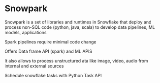 # Snowpark

Snowpark is a set of libraries and runtimes in Snowflake that deploy and process non-SQL code (python, java, scala) to develop data pipelines, ML models, applications

Spark pipelines require minimal code change

Offers Data frame API (spark) and ML APIS

It also allows to process unstructured ata like image, video, audio from internal and external sources

Schedule snowflake tasks with Python Task API

